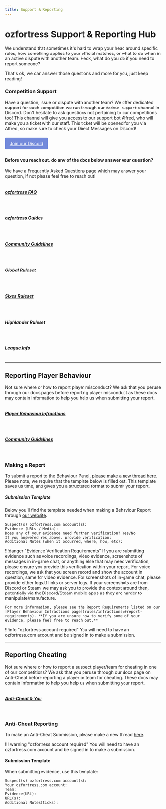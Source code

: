 ```yaml
---
title: Support & Reporting
---
```


<link rel="stylesheet" href="/stylesheets/extra.css" />

<style>
@media only screen and (max-width: 1219px) {
  .grid-container {
    display: grid;
    grid-template-columns: auto;
    column-gap: 24px;
    row-gap: 24px;
  }
}

@media only screen and (min-width: 1220px) {
  .grid-container {
    display: grid;
    column-gap: 24px;
    row-gap: 24px;
    grid-template-columns: auto auto;
    background: none;
  }
}

h3 {
  text-transform: none;
  color: var(--md-default-fg-color--light);
}

h2 {
  text-transform: none;
  color: var(--md-default-fg-color--light);
}

.discord-btn {
  background-color: #738adb;
  border-radius: 3px;
  padding: 10px 15px 10px 15px;
  text-align: center;
  transition: ease 0.5s;
  display: inline;
  position: relative;
}

a.discord-btn {
  text-transform: none;
    color: #ffffff;
}
</style>

# ozfortress Support & Reporting Hub
We understand that sometimes it's hard to wrap your head around specific rules, how something applies to your official matches, or what to do when in an active dispute with another team. Heck, what do you do if you need to report someone?

That's ok, we can answer those questions and more for you, just keep reading!

### Competition Support
Have a question, issue or dispute with another team? We offer dedicated support for each competition we run through our `#admin-support` channel in Discord. Don't hesitate to ask questions not pertaining to our competitions too! This channel will give you access to our support bot Alfred, who will make you a ticket with our staff. This ticket will be opened for you via Alfred, so make sure to check your Direct Messages on Discord!

<br>
<a class="discord-btn" href="https://discord.gg/7E6kC2H">Join our Discord</a>
<br><br>

#### Before you reach out, do any of the docs below answer your question?
We have a Frequently Asked Questions page which may answer your question, if not please feel free to reach out!

<div class="grid-container">
  <a href="/faq/landing">
    <div class="grid-item">
      <h5>ozfortress FAQ</h5>
    </div>
  </a>
  <a href="/guides/landing">
    <div class="grid-item">
      <h5>ozfortress Guides</h5>
    </div>
  </a>
  <a href="/rules/community_guidelines">
    <div class="grid-item">
      <h5>Community Guidelines</h5>
    </div>
  </a>
  <a href="/rules/global">
    <div class="grid-item">
      <h5>Global Ruleset</h5>
    </div>
  </a>
  <a href="/rules/sixes">
    <div class="grid-item">
      <h5>Sixes Ruleset</h5>
    </div>
  </a>
  <a href="/rules/highlander">
    <div class="grid-item">
      <h5>Highlander Ruleset</h5>
    </div>
  </a>
  <a href="/info/landing">
    <div class="grid-item">
      <h5>League Info</h5>
    </div>
  </a>
</div>

---

## Reporting Player Behaviour
Not sure where or how to report player misconduct? We ask that you peruse through our docs pages before reporting player misconduct as these docs may contain information to help you help us when submitting your report.

<div class="grid-container">
  <a href="/rules/infractions">
    <div class="grid-item">
      <h5>Player Behaviour Infractions</h5>
    </div>
  </a>
  <a href="/rules/community_guidelines">
    <div class="grid-item">
      <h5>Community Guidelines</h5>
    </div>
  </a>
</div><br>

### Making a Report
To submit a report to the Behaviour Panel, [please make a new thread here](https://ozfortress.com/forums/threads/new?topic=28). Please note, we require that the template below is filled out. This template saves us time, and gives you a structured format to submit your report.

##### Submission Template
Below you'll find the template needed when making a Behaviour Report through [our website](https://ozfortress.com/forums/threads/new?topic=28).

```
Suspect(s) ozfortress.com account(s): 
Evidence (URLs / Media): 
Does any of your evidence need further verification? Yes/No
If you answered Yes above, provide verification:
Additional Notes (when it occurred, where, how, etc): 
```

!!!danger "Evidence Verification Requirements"
    If you are submitting evidence such as voice recordings, video evidence, screenshots of messages in in-game chat, or anything else that may need verification, please ensure you provide this verification within your report. For voice recordings, we ask that you screen record and show the account in question, same for video evidence. For screenshots of in-game chat, please provide either logs.tf links or server logs. If your screenshots are from Discord or Steam, we may ask you to provide the context around then, potentially via the Discord/Steam mobile apps as they are harder to manipulate/manufacture.

    For more information, please see the Report Requirements listed on our [Player Behaviour Infractions page](rules/infractions/#report-requirements). **If you are unsure how to verify some of your evidence, please feel free to reach out.**

!!!info "ozfortress account required"
    You will need to have an ozfortress.com account and be signed in to make a submission.

---

## Reporting Cheating
Not sure where or how to report a suspect player/team for cheating in one of our competitions? We ask that you peruse through our docs page on Anti-Cheat before reporting a player or team for cheating. These docs may contain information to help you help us when submitting your report.

<div class="grid-container">
  <a href="/info/anticheat_and_you">
  <div class="grid-item">
    <h5>Anti-Cheat & You</h5>
  </div>
  </a>
</div><br>

### Anti-Cheat Reporting
To make an Anti-Cheat Submission, please make a new thread [here](https://ozfortress.com/forums/threads/new?topic=17).

!!! warning "ozfortress account required"
    You will need to have an ozfortress.com account and be signed in to make a submission.

#### Submission Template
When submitting evidence, use this template:
```
Suspect(s) ozfortress.com account(s):
Your ozfortress.com account:
Team:
Evidence(URL):
URL(s):
Additional Notes(ticks):
```